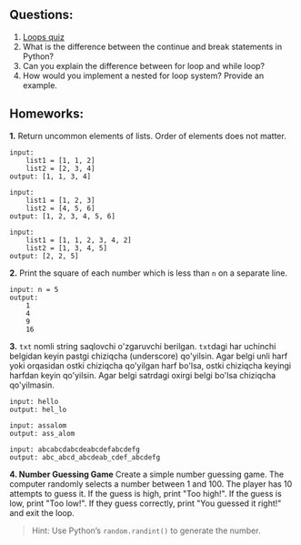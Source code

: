 ## Questions:

1. <a href="https://pynative.com/python-if-else-and-for-loop-quiz/">Loops quiz</a>
2.  What is the difference between the continue and break statements in Python?
3. Can you explain the difference between for loop and while loop?
4. How would you implement a nested for loop system? Provide an example.

## Homeworks:

**1.** Return uncommon elements of lists. Order of elements does not matter.
```
input:
    list1 = [1, 1, 2]
    list2 = [2, 3, 4]
output: [1, 1, 3, 4]
```

```
input:
    list1 = [1, 2, 3]
    list2 = [4, 5, 6]
output: [1, 2, 3, 4, 5, 6]
```

```
input:
    list1 = [1, 1, 2, 3, 4, 2]
    list2 = [1, 3, 4, 5]
output: [2, 2, 5]
```

**2.** Print the square of each number which is less than `n` on a separate line.

```
input: n = 5
output:
    1
    4
    9
    16
```

**3.** `txt` nomli string saqlovchi o'zgaruvchi berilgan. `txt`dagi har uchinchi belgidan keyin pastgi chiziqcha (underscore) qo'yilsin. Agar belgi unli harf yoki orqasidan ostki chiziqcha qo'yilgan harf bo'lsa, ostki chiziqcha keyingi harfdan keyin qo'yilsin. Agar belgi satrdagi oxirgi belgi bo'lsa chiziqcha qo'yilmasin.

```
input: hello
output: hel_lo
```

```
input: assalom
output: ass_alom
```

```
input: abcabcdabcdeabcdefabcdefg
output: abc_abcd_abcdeab_cdef_abcdefg
```


**4. Number Guessing Game**
Create a simple number guessing game.
The computer randomly selects a number between 1 and 100. The player has 10 attempts to guess it. If the guess is high, print "Too high!". If the guess is low, print "Too low!". If they guess correctly, print "You guessed it right!" and exit the loop.

>Hint: Use Python’s `random.randint()` to generate the number.

